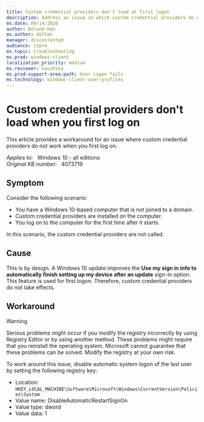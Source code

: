 ```yaml
---
title: Custom credential providers don't load at first logon
description: Address an issue in which custom credential providers do not work when you first log on
ms.date: 09/14/2020
author: Deland-Han
ms.author: delhan 
manager: dcscontentpm
audience: itpro
ms.topic: troubleshooting
ms.prod: windows-client
localization_priority: medium
ms.reviewer: kaushika
ms.prod-support-area-path: User Logon fails
ms.technology: windows-client-user-profiles
---
```

# Custom credential providers don't load when you first log on

This article provides a workaround for an issue where custom credential providers do not work when you first log on.

_Applies to:_ &nbsp; Windows 10 - all editions  
_Original KB number:_ &nbsp; 4073719

## Symptom

Consider the following scenario:

- You have a Windows 10-based computer that is not joined to a domain.
- Custom credential providers are installed on the computer.
- You log on to the computer for the first time after it starts.  

In this scenario, the custom credential providers are not called.

## Cause

This is by design. A Windows 10 update improves the **Use my sign in info to automatically finish setting up my device after an update** sign-in option. This feature is used for first logon. Therefore, custom credential providers do not take effects.

## Workaround

> [!WARNING]
> Serious problems might occur if you modify the registry incorrectly by using Registry Editor or by using another method. These problems might require that you reinstall the operating system. Microsoft cannot guarantee that these problems can be solved. Modify the registry at your own risk.

To work around this issue, disable automatic system logon of the last user by setting the following registry key:

- Location: `HKEY_LOCAL_MACHINE\Software\Microsoft\Windows\CurrentVersion\Policies\System`  
- Value name: DisableAutomaticRestartSignOn
- Value type: dword
- Value data: 1
